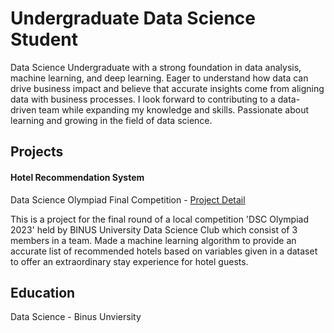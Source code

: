 # Undergraduate Data Science Student

Data Science Undergraduate with a strong foundation in data analysis, machine learning, and deep learning. Eager to understand how data can drive business impact and believe that accurate insights come from aligning data with business processes. I look forward to contributing to a data-driven team while expanding my knowledge and skills. Passionate about learning and growing in the field of data science.

## Projects
#### Hotel Recommendation System
Data Science Olympiad Final Competition - [Project Detail](https://github.com/shdwshftr/hotel_recommendation)

This is a project for the final round of a local competition 'DSC Olympiad 2023' held by BINUS University Data Science Club which consist of 3 members in a team. Made a machine learning algorithm to provide an accurate list of recommended hotels based on variables given in a dataset to offer an extraordinary stay experience for hotel guests.

## Education
Data Science - Binus Unviersity



